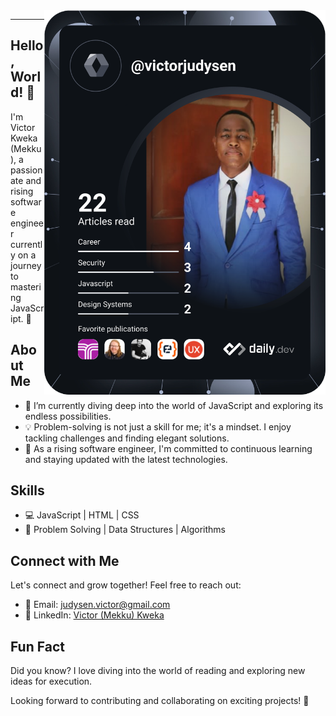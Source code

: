 <div align="left">
  <a href="https://app.daily.dev/victorjudysen"><img src="https://github.com/victorjudysen/victorjudysen/blob/main/devcard.svg" width="450" align="right" alt="Victor Judysen's Dev Card"/></a>
</div>
<hr>

## Hello, World! 👋

I'm Victor Kweka (Mekku), a passionate and rising software engineer currently on a journey to mastering JavaScript. 🚀

## About Me

- 🌱 I’m currently diving deep into the world of JavaScript and exploring its endless possibilities.
- 💡 Problem-solving is not just a skill for me; it's a mindset. I enjoy tackling challenges and finding elegant solutions.
- 🚀 As a rising software engineer, I'm committed to continuous learning and staying updated with the latest technologies.

## Skills

- 💻 JavaScript | HTML | CSS
- 🧠 Problem Solving | Data Structures | Algorithms

## Connect with Me

Let's connect and grow together! Feel free to reach out:

- 📧 Email: judysen.victor@gmail.com
- 💼 LinkedIn: [Victor (Mekku) Kweka](https://www.linkedin.com/in/victor-judysen-kweka/)


## Fun Fact

Did you know? I love diving into the world of reading and exploring new ideas for execution.

Looking forward to contributing and collaborating on exciting projects! 🌟
